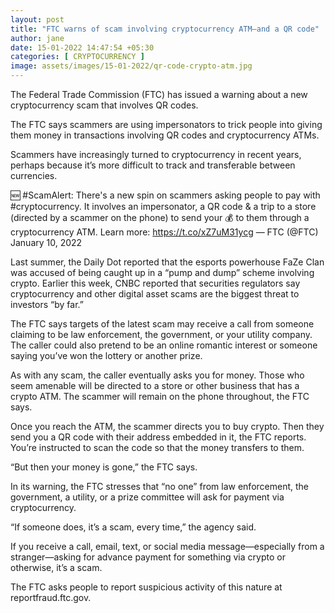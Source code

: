 ```yaml
---
layout: post
title: "FTC warns of scam involving cryptocurrency ATM—and a QR code"
author: jane 
date: 15-01-2022 14:47:54 +05:30 
categories: [ CRYPTOCURRENCY ] 
image: assets/images/15-01-2022/qr-code-crypto-atm.jpg
---
```

The Federal Trade Commission (FTC) has issued a warning about a new cryptocurrency scam that involves QR codes.

The FTC says scammers are using impersonators to trick people into giving them money in transactions involving QR codes and cryptocurrency ATMs.

Scammers have increasingly turned to cryptocurrency in recent years, perhaps because it’s more difficult to track and transferable between currencies.

🆕 #ScamAlert: There's a new spin on scammers asking people to pay with #cryptocurrency. It involves an impersonator, a QR code & a trip to a store (directed by a scammer on the phone) to send your 💰 to them through a cryptocurrency ATM. Learn more: https://t.co/xZ7uM31ycg — FTC (@FTC) January 10, 2022

Last summer, the Daily Dot reported that the esports powerhouse FaZe Clan was accused of being caught up in a “pump and dump” scheme involving crypto. Earlier this week, CNBC reported that securities regulators say cryptocurrency and other digital asset scams are the biggest threat to investors “by far.”

The FTC says targets of the latest scam may receive a call from someone claiming to be law enforcement, the government, or your utility company. The caller could also pretend to be an online romantic interest or someone saying you’ve won the lottery or another prize.

As with any scam, the caller eventually asks you for money. Those who seem amenable will be directed to a store or other business that has a crypto ATM. The scammer will remain on the phone throughout, the FTC says.

Once you reach the ATM, the scammer directs you to buy crypto. Then they send you a QR code with their address embedded in it, the FTC reports. You’re instructed to scan the code so that the money transfers to them.

“But then your money is gone,” the FTC says.

In its warning, the FTC stresses that “no one” from law enforcement, the government, a utility, or a prize committee will ask for payment via cryptocurrency.

“If someone does, it’s a scam, every time,” the agency said.

If you receive a call, email, text, or social media message—especially from a stranger—asking for advance payment for something via crypto or otherwise, it’s a scam.

The FTC asks people to report suspicious activity of this nature at reportfraud.ftc.gov.